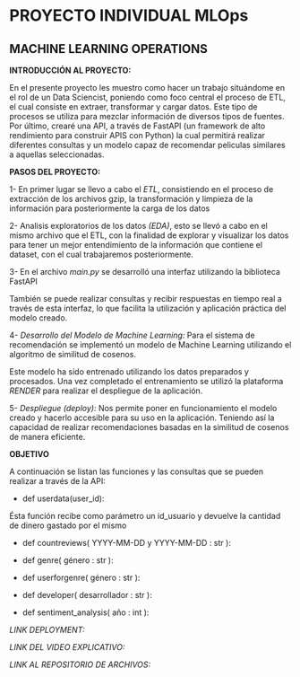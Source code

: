 







# PROYECTO INDIVIDUAL MLOps






## MACHINE LEARNING OPERATIONS





**INTRODUCCIÓN AL PROYECTO:**

 En el presente proyecto les muestro como hacer un trabajo situándome en el rol de un Data Sciencist, poniendo como foco central el proceso de ETL, el cual consiste en extraer, transformar y cargar datos. Este tipo de procesos se utiliza para mezclar información de diversos tipos de fuentes.
 Por último, crearé una API, a través de FastAPI (un framework de alto rendimiento para construir APIS con Python) la cual permitirá realizar diferentes consultas y un modelo capaz de recomendar peliculas similares a aquellas seleccionadas.



**PASOS DEL PROYECTO:**

1- En primer lugar se llevo a cabo el _ETL_, consistiendo en el proceso de extracción de los archivos gzip, la transformación y limpieza de la información para posteriormente la carga de los datos

2- Analisis exploratorios de los datos _(EDA)_, esto se llevó a cabo en el mismo archivo que el ETL, con la finalidad de explorar y visualizar los datos para tener un mejor entendimiento de la información que contiene el dataset, con el cual trabajaremos posteriormente.

3- En el archivo _main.py_ se desarrolló una interfaz utilizando la biblioteca FastAPI


También se puede realizar consultas y recibir respuestas en tiempo real a través de esta interfaz, lo que facilita la   utilización y aplicación práctica del modelo creado.

4- _Desarrollo del Modelo de Machine Learning:_ Para el sistema de recomendación se implementó un modelo de Machine Learning utilizando el algoritmo de similitud de cosenos.

Este modelo ha sido entrenado utilizando los datos preparados y procesados. Una vez completado el entrenamiento se utilizó la plataforma _RENDER_ para realizar el despliegue de la aplicación.

5- _Despliegue (deploy):_ Nos permite poner en funcionamiento el modelo creado y hacerlo accesible para su uso en la aplicación. Teniendo así la capacidad de realizar recomendaciones basadas en la similitud de cosenos de manera eficiente.




**OBJETIVO**

A continuación se listan las funciones y las consultas que se pueden realizar a través de la API:


* def userdata(user_id):

Ésta función recibe como parámetro un id_usuario y devuelve la cantidad de dinero gastado por el mismo


* def countreviews( YYYY-MM-DD y YYYY-MM-DD : str ):


* def genre( género : str ):

* def userforgenre( género : str ):


* def developer( desarrollador : str ):


* def sentiment_analysis( año : int ):







_LINK DEPLOYMENT:_





_LINK DEL VIDEO EXPLICATIVO:_





_LINK AL REPOSITORIO DE ARCHIVOS:_